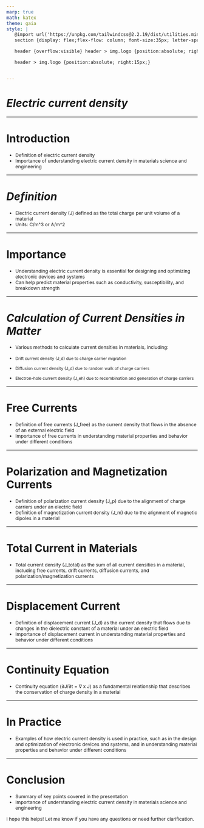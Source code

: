 ```yaml
---
marp: true
math: katex
theme: gaia
style: |
   @import url('https://unpkg.com/tailwindcss@2.2.19/dist/utilities.min.css');
   section {display: flex;flex-flow: column; font-size:35px; letter-spacing:1.4px;}

   header {overflow:visible} header > img.logo {position:absolute; right:15px;}

   header > img.logo {position:absolute; right:15px;}


---
```

<!-- backgroundColor: white -->
<!-- _class: lead -->

 # _Electric current density_

---
<style scoped>p,li {font-size:0.92em}</style>

 # Introduction
- Definition of electric current density
- Importance of understanding electric current density in materials science and engineering


---
<style scoped>p,li {font-size:0.92em}</style>

 # _Definition_

- Electric current density (J) defined as the total charge per unit volume of a material
- Units: C/m^3 or A/m^2

---
<style scoped>p,li {font-size:0.92em}</style>

 # **Importance**
- Understanding electric current density is essential for designing and optimizing electronic devices and systems
- Can help predict material properties such as conductivity, susceptibility, and breakdown strength


---
<style scoped>p,li {font-size:0.84em}</style>

 # _Calculation of Current Densities in Matter_

- Various methods to calculate current densities in materials, including:

+ Drift current density (J_d) due to charge carrier migration

+ Diffusion current density (J_d) due to random walk of charge carriers

+ Electron-hole current density (J_eh) due to recombination and generation of charge carriers

---
<style scoped>p,li {font-size:0.92em}</style>

 # Free Currents
- Definition of free currents (J_free) as the current density that flows in the absence of an external electric field
- Importance of free currents in understanding material properties and behavior under different conditions


---
<style scoped>p,li {font-size:0.92em}</style>

 # **Polarization and Magnetization Currents**
- Definition of polarization current density (J_p) due to the alignment of charge carriers under an electric field
- Definition of magnetization current density (J_m) due to the alignment of magnetic dipoles in a material


---
<style scoped>p,li {font-size:0.96em}</style>

 # Total Current in Materials
- Total current density (J_total) as the sum of all current densities in a material, including free currents, drift currents, diffusion currents, and polarization/magnetization currents


---
<style scoped>p,li {font-size:0.92em}</style>

 # Displacement Current
- Definition of displacement current (J_d) as the current density that flows due to changes in the dielectric constant of a material under an electric field
- Importance of displacement current in understanding material properties and behavior under different conditions


---
<style scoped>p,li {font-size:0.96em}</style>

 # Continuity Equation
- Continuity equation (∂J/∂t = ∇ x J) as a fundamental relationship that describes the conservation of charge density in a material


---
<style scoped>p,li {font-size:0.96em}</style>

 # In Practice
- Examples of how electric current density is used in practice, such as in the design and optimization of electronic devices and systems, and in understanding material properties and behavior under different conditions


---
<style scoped>p,li {font-size:0.88em}</style>

 # Conclusion
- Summary of key points covered in the presentation
- Importance of understanding electric current density in materials science and engineering

I hope this helps! Let me know if you have any questions or need further clarification.
